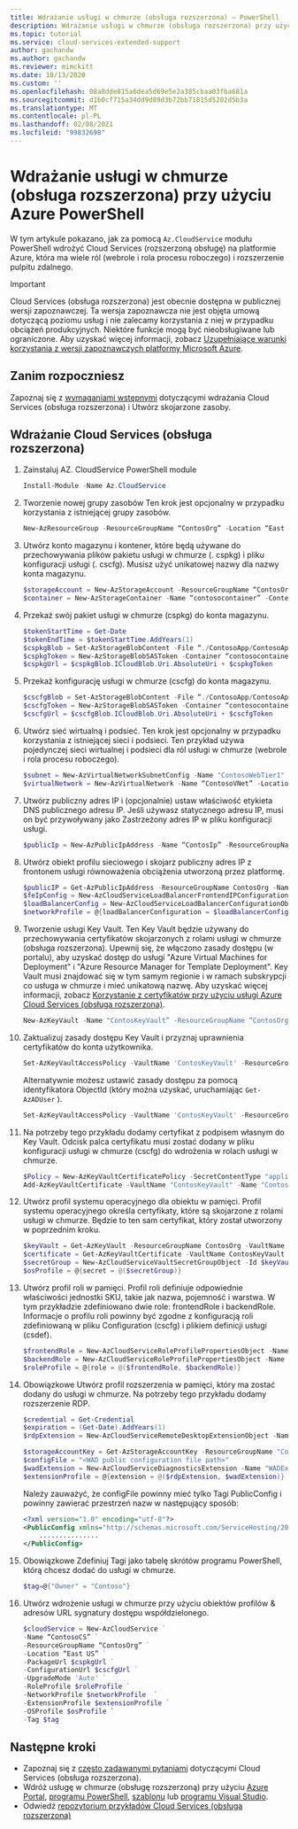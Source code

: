 ```yaml
---
title: Wdrażanie usługi w chmurze (obsługa rozszerzona) — PowerShell
description: Wdrażanie usługi w chmurze (obsługa rozszerzona) przy użyciu programu PowerShell
ms.topic: tutorial
ms.service: cloud-services-extended-support
author: gachandw
ms.author: gachandw
ms.reviewer: mimckitt
ms.date: 10/13/2020
ms.custom: ''
ms.openlocfilehash: 08a8dde815a6dea5d69e5e2a385cbaa03fba681a
ms.sourcegitcommit: d1b0cf715a34dd9d89d3b72bb71815d5202d5b3a
ms.translationtype: MT
ms.contentlocale: pl-PL
ms.lasthandoff: 02/08/2021
ms.locfileid: "99832698"
---
```

# <a name="deploy-a-cloud-service-extended-support-using-azure-powershell"></a>Wdrażanie usługi w chmurze (obsługa rozszerzona) przy użyciu Azure PowerShell

W tym artykule pokazano, jak za pomocą `Az.CloudService` modułu PowerShell wdrożyć Cloud Services (rozszerzoną obsługę) na platformie Azure, która ma wiele ról (webrole i rola procesu roboczego) i rozszerzenie pulpitu zdalnego. 

> [!IMPORTANT]
> Cloud Services (obsługa rozszerzona) jest obecnie dostępna w publicznej wersji zapoznawczej.
> Ta wersja zapoznawcza nie jest objęta umową dotyczącą poziomu usług i nie zalecamy korzystania z niej w przypadku obciążeń produkcyjnych. Niektóre funkcje mogą być nieobsługiwane lub ograniczone. Aby uzyskać więcej informacji, zobacz [Uzupełniające warunki korzystania z wersji zapoznawczych platformy Microsoft Azure](https://azure.microsoft.com/support/legal/preview-supplemental-terms/).

## <a name="before-you-begin"></a>Zanim rozpoczniesz

Zapoznaj się z [wymaganiami wstępnymi](deploy-prerequisite.md) dotyczącymi wdrażania Cloud Services (obsługa rozszerzona) i Utwórz skojarzone zasoby. 

## <a name="deploy-a-cloud-services-extended-support"></a>Wdrażanie Cloud Services (obsługa rozszerzona)
1. Zainstaluj AZ. CloudService PowerShell module  

    ```powershell
    Install-Module -Name Az.CloudService 
    ```

2. Tworzenie nowej grupy zasobów Ten krok jest opcjonalny w przypadku korzystania z istniejącej grupy zasobów.   

    ```powershell
    New-AzResourceGroup -ResourceGroupName “ContosOrg” -Location “East US” 
    ```

3. Utwórz konto magazynu i kontener, które będą używane do przechowywania plików pakietu usługi w chmurze (. cspkg) i pliku konfiguracji usługi (. cscfg). Musisz użyć unikatowej nazwy dla nazwy konta magazynu. 

    ```powershell
    $storageAccount = New-AzStorageAccount -ResourceGroupName “ContosOrg” -Name “contosostorageaccount” -Location “East US” -SkuName “Standard_RAGRS” -Kind “StorageV2” 
    $container = New-AzStorageContainer -Name “contosocontainer” -Context $storageAccount.Context -Permission Blob 
    ```

4. Przekaż swój pakiet usługi w chmurze (cspkg) do konta magazynu.

    ```powershell
    $tokenStartTime = Get-Date 
    $tokenEndTime = $tokenStartTime.AddYears(1) 
    $cspkgBlob = Set-AzStorageBlobContent -File “./ContosoApp/ContosoApp.cspkg” -Container “contosocontainer” -Blob “ContosoApp.cspkg” -Context $storageAccount.Context 
    $cspkgToken = New-AzStorageBlobSASToken -Container “contosocontainer” -Blob $cspkgBlob.Name -Permission rwd -StartTime $tokenStartTime -ExpiryTime $tokenEndTime -Context $storageAccount.Context 
    $cspkgUrl = $cspkgBlob.ICloudBlob.Uri.AbsoluteUri + $cspkgToken 
    ```
 

5.  Przekaż konfigurację usługi w chmurze (cscfg) do konta magazynu. 

    ```powershell
    $cscfgBlob = Set-AzStorageBlobContent -File “./ContosoApp/ContosoApp.cscfg” -Container contosocontainer -Blob “ContosoApp.cscfg” -Context $storageAccount.Context 
    $cscfgToken = New-AzStorageBlobSASToken -Container “contosocontainer” -Blob $cscfgBlob.Name -Permission rwd -StartTime $tokenStartTime -ExpiryTime $tokenEndTime -Context $storageAccount.Context 
    $cscfgUrl = $cscfgBlob.ICloudBlob.Uri.AbsoluteUri + $cscfgToken 
    ```

6. Utwórz sieć wirtualną i podsieć. Ten krok jest opcjonalny w przypadku korzystania z istniejącej sieci i podsieci. Ten przykład używa pojedynczej sieci wirtualnej i podsieci dla ról usługi w chmurze (webrole i rola procesu roboczego). 

    ```powershell
    $subnet = New-AzVirtualNetworkSubnetConfig -Name "ContosoWebTier1" -AddressPrefix "10.0.0.0/24" -WarningAction SilentlyContinue 
    $virtualNetwork = New-AzVirtualNetwork -Name “ContosoVNet” -Location “East US” -ResourceGroupName “ContosOrg” -AddressPrefix "10.0.0.0/24" -Subnet $subnet 
    ```
 
7. Utwórz publiczny adres IP i (opcjonalnie) ustaw właściwość etykieta DNS publicznego adresu IP. Jeśli używasz statycznego adresu IP, musi on być przywoływany jako Zastrzeżony adres IP w pliku konfiguracji usługi.  

    ```powershell
    $publicIp = New-AzPublicIpAddress -Name “ContosIp” -ResourceGroupName “ContosOrg” -Location “East US” -AllocationMethod Dynamic -IpAddressVersion IPv4 -DomainNameLabel “contosoappdns” -Sku Basic 
    ```

8. Utwórz obiekt profilu sieciowego i skojarz publiczny adres IP z frontonem usługi równoważenia obciążenia utworzoną przez platformę.  

    ```powershell
    $publicIP = Get-AzPublicIpAddress -ResourceGroupName ContosOrg -Name ContosIp  
    $feIpConfig = New-AzCloudServiceLoadBalancerFrontendIPConfigurationObject -Name 'ContosoFe' -PublicIPAddressId $publicIP.Id 
    $loadBalancerConfig = New-AzCloudServiceLoadBalancerConfigurationObject -Name 'ContosoLB' -FrontendIPConfiguration $feIpConfig 
    $networkProfile = @{loadBalancerConfiguration = $loadBalancerConfig} 
    ```
 
9. Tworzenie usługi Key Vault. Ten Key Vault będzie używany do przechowywania certyfikatów skojarzonych z rolami usługi w chmurze (obsługa rozszerzona). Upewnij się, że włączono zasady dostępu (w portalu), aby uzyskać dostęp do usługi "Azure Virtual Machines for Deployment" i "Azure Resource Manager for Template Deployment". Key Vault musi znajdować się w tym samym regionie i w ramach subskrypcji co usługa w chmurze i mieć unikatową nazwę. Aby uzyskać więcej informacji, zobacz [Korzystanie z certyfikatów przy użyciu usługi Azure Cloud Services (obsługa rozszerzona)](certificates-and-key-vault.md).

    ```powershell
    New-AzKeyVault -Name "ContosKeyVault” -ResourceGroupName “ContosOrg” -Location “East US” 
    ```

10. Zaktualizuj zasady dostępu Key Vault i przyznaj uprawnienia certyfikatów do konta użytkownika. 

    ```powershell
    Set-AzKeyVaultAccessPolicy -VaultName 'ContosKeyVault' -ResourceGroupName 'ContosOrg' -UserPrincipalName 'user@domain.com' -PermissionsToCertificates create,get,list,delete 
    ```

    Alternatywnie możesz ustawić zasady dostępu za pomocą identyfikatora ObjectId (który można uzyskać, uruchamiając `Get-AzADUser` ). 
    
    ```powershell
    Set-AzKeyVaultAccessPolicy -VaultName 'ContosKeyVault' -ResourceGroupName 'ContosOrg' -ObjectId 'xxxxxxxx-xxxx-xxxx-xxxx-xxxxxxxxxxxx' -PermissionsToCertificates create,get,list,delete 
    ```
 

11. Na potrzeby tego przykładu dodamy certyfikat z podpisem własnym do Key Vault. Odcisk palca certyfikatu musi zostać dodany w pliku konfiguracji usługi w chmurze (cscfg) do wdrożenia w rolach usługi w chmurze. 

    ```powershell
    $Policy = New-AzKeyVaultCertificatePolicy -SecretContentType "application/x-pkcs12" -SubjectName "CN=contoso.com" -IssuerName "Self" -ValidityInMonths 6 -ReuseKeyOnRenewal 
    Add-AzKeyVaultCertificate -VaultName "ContosKeyVault" -Name "ContosCert" -CertificatePolicy $Policy 
    ```
 
12. Utwórz profil systemu operacyjnego dla obiektu w pamięci. Profil systemu operacyjnego określa certyfikaty, które są skojarzone z rolami usługi w chmurze. Będzie to ten sam certyfikat, który został utworzony w poprzednim kroku. 

    ```powershell
    $keyVault = Get-AzKeyVault -ResourceGroupName ContosOrg -VaultName ContosKeyVault 
    $certificate = Get-AzKeyVaultCertificate -VaultName ContosKeyVault -Name ContosCert 
    $secretGroup = New-AzCloudServiceVaultSecretGroupObject -Id $keyVault.ResourceId -CertificateUrl $certificate.SecretId 
    $osProfile = @{secret = @($secretGroup)} 
    ```

13. Utwórz profil roli w pamięci. Profil roli definiuje odpowiednie właściwości jednostki SKU, takie jak nazwa, pojemność i warstwa. W tym przykładzie zdefiniowano dwie role: frontendRole i backendRole. Informacje o profilu roli powinny być zgodne z konfiguracją roli zdefiniowaną w pliku Configuration (cscfg) i plikiem definicji usługi (csdef). 

    ```powershell
    $frontendRole = New-AzCloudServiceRoleProfilePropertiesObject -Name 'ContosoFrontend' -SkuName 'Standard_D1_v2' -SkuTier 'Standard' -SkuCapacity 2 
    $backendRole = New-AzCloudServiceRoleProfilePropertiesObject -Name 'ContosoBackend' -SkuName 'Standard_D1_v2' -SkuTier 'Standard' -SkuCapacity 2 
    $roleProfile = @{role = @($frontendRole, $backendRole)} 
    ```

14. Obowiązkowe Utwórz profil rozszerzenia w pamięci, który ma zostać dodany do usługi w chmurze. Na potrzeby tego przykładu dodamy rozszerzenie RDP. 

    ```powershell
    $credential = Get-Credential 
    $expiration = (Get-Date).AddYears(1) 
    $rdpExtension = New-AzCloudServiceRemoteDesktopExtensionObject -Name 'RDPExtension' -Credential $credential -Expiration $expiration -TypeHandlerVersion '1.2.1' 

    $storageAccountKey = Get-AzStorageAccountKey -ResourceGroupName "ContosOrg" -Name "contosostorageaccount"
    $configFile = "<WAD public configuration file path>"
    $wadExtension = New-AzCloudServiceDiagnosticsExtension -Name "WADExtension" -ResourceGroupName "ContosOrg" -CloudServiceName "ContosCS" -StorageAccountName "contosostorageaccount" -StorageAccountKey $storageAccountKey[0].Value -DiagnosticsConfigurationPath $configFile -TypeHandlerVersion "1.5" -AutoUpgradeMinorVersion $true 
    $extensionProfile = @{extension = @($rdpExtension, $wadExtension)} 
    ```
    Należy zauważyć, że configFile powinny mieć tylko Tagi PublicConfig i powinny zawierać przestrzeń nazw w następujący sposób:
    ```xml
    <?xml version="1.0" encoding="utf-8"?>
    <PublicConfig xmlns="http://schemas.microsoft.com/ServiceHosting/2010/10/DiagnosticsConfiguration">
        ...............
    </PublicConfig>
    ```
15. Obowiązkowe Zdefiniuj Tagi jako tabelę skrótów programu PowerShell, którą chcesz dodać do usługi w chmurze. 

    ```powershell
    $tag=@{"Owner" = "Contoso"} 
    ```

17. Utwórz wdrożenie usługi w chmurze przy użyciu obiektów profilów & adresów URL sygnatury dostępu współdzielonego.

    ```powershell
    $cloudService = New-AzCloudService ` 
    -Name “ContosoCS” ` 
    -ResourceGroupName “ContosOrg” ` 
    -Location “East US” ` 
    -PackageUrl $cspkgUrl ` 
    -ConfigurationUrl $cscfgUrl ` 
    -UpgradeMode 'Auto' ` 
    -RoleProfile $roleProfile ` 
    -NetworkProfile $networkProfile  ` 
    -ExtensionProfile $extensionProfile ` 
    -OSProfile $osProfile `
    -Tag $tag 
    ```

## <a name="next-steps"></a>Następne kroki 
- Zapoznaj się z [często zadawanymi pytaniami](faq.md) dotyczącymi Cloud Services (obsługa rozszerzona).
- Wdróż usługę w chmurze (obsługę rozszerzoną) przy użyciu [Azure Portal](deploy-portal.md), [programu PowerShell](deploy-powershell.md), [szablonu](deploy-template.md) lub [programu Visual Studio](deploy-visual-studio.md).
- Odwiedź [repozytorium przykładów Cloud Services (obsługa rozszerzona)](https://github.com/Azure-Samples/cloud-services-extended-support)
